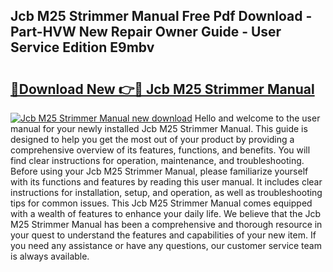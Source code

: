 ## Jcb M25 Strimmer Manual Free Pdf Download - Part-HVW New Repair Owner Guide - User Service Edition E9mbv

# <h2><a href="http://cf23291.oget.top/?id=Jcb+M25+Strimmer+Manual">🔗Download New 👉🔴 Jcb M25 Strimmer Manual</a></h2>

[![Jcb M25 Strimmer Manual new download](https://i.imgur.com/5g1atiW.png)](http://cf23291.oget.top/?id=Jcb+M25+Strimmer+Manual)
Hello and welcome to the user manual for your newly installed Jcb M25 Strimmer Manual. This guide is designed to help you get the most out of your product by providing a comprehensive overview of its features, functions, and benefits. You will find clear instructions for operation, maintenance, and troubleshooting. Before using your Jcb M25 Strimmer Manual, please familiarize yourself with its functions and features by reading this user manual. It includes clear instructions for installation, setup, and operation, as well as troubleshooting tips for common issues. This Jcb M25 Strimmer Manual comes equipped with a wealth of features to enhance your daily life. We believe that the Jcb M25 Strimmer Manual has been a comprehensive and thorough resource in your quest to understand the features and capabilities of your new item. If you need any assistance or have any questions, our customer service team is always available.
